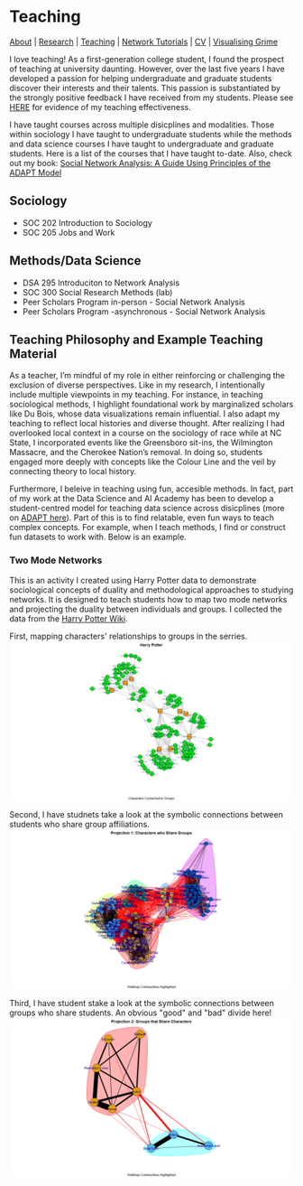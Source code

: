 # Teaching
[About](https://Tom-R-Leppard.github.io/) | [Research](/research.md) | [Teaching](/teaching.md) | [Network Tutorials](/network_tutorials.md) | [CV](/cv.pdf) | [Visualising Grime](/visualising_grime.md)

I love teaching! As a first-generation college student, I found the prospect of teaching at university daunting. However, over the last five years I have developed a passion for helping undergraduate and graduate students discover their interests and their talents. This passion is substantiated by the strongly positive feedback I have received from my students. Please see [HERE](/Teaching_effect.pdf) for evidence of my teaching effectiveness.

I have taught courses across multiple disicplines and modalities. Those within sociology I have taught to undergraduate students while the methods and data science courses I have taught to undergraduate and graduate students. Here is a list of the courses that I have taught to-date. Also, check out my book: [Social Network Analysis: A Guide Using Principles of the ADAPT Model](https://tom-r-leppard.github.io/SP25_SNA_Book/)

## Sociology 
- SOC 202 Introduction to Sociology
- SOC 205 Jobs and Work

## Methods/Data Science
- DSA 295 Introduciton to Network Analysis
- SOC 300 Social Research Methods (lab)
- Peer Scholars Program in-person - Social Network Analysis
- Peer Scholars Program -asynchronous - Social Network Analysis

## Teaching Philosophy and Example Teaching Material
As a teacher, I’m mindful of my role in either reinforcing or challenging the exclusion of diverse perspectives. Like in my research, I intentionally include multiple viewpoints in my teaching. For instance, in teaching sociological methods, I highlight foundational work by marginalized scholars like Du Bois, whose data visualizations remain influential. I also adapt my teaching to reflect local histories and diverse thought. After realizing I had overlooked local context in a course on the sociology of race while at NC State, I incorporated events like the Greensboro sit-ins, the Wilmington Massacre, and the Cherokee Nation’s removal. In doing so, students engaged more deeply with concepts like the Colour Line and the veil by connecting theory to local history.

Furthermore, I beleive in teaching using fun, accesible methods. In fact, part of my work at the Data Science and AI Academy has been to develop a student-centred model for teaching data science across disicplines (more on [ADAPT here](https://datascienceacademy.ncsu.edu/courses/course-model/)). Part of this is to find relatable, even fun ways to teach complex concepts. For example, when I teach methods, I find or construct fun datasets to work with. Below is an example. 

### Two Mode Networks
This is an activity I created using Harry Potter data to demonstrate sociological concepts of duality and methodological approaches to studying networks. It is designed to teach students how to map two mode networks and projecting the duality between individuals and groups. I collected the data from the [Harry Potter Wiki](https://harrypotter.fandom.com/wiki/Main_Page). 

First, mapping characters' relationships to groups in the serries. 
![Harry Potter Two Mode](/asset/HP_Two_Mode.png)

Second, I have studnets take a look at the symbolic connections between students who share group affiliations. 
![Projection 1: Characters](/asset/Projection1_Characters_groups_Walktrap.png)

Third, I have student stake a look at the symbolic connections between groups who share students. An obvious "good" and "bad" divide here!  
![Projection 2: Groups](/asset/Projection2_Groups_Characters_Walktrap.png)



